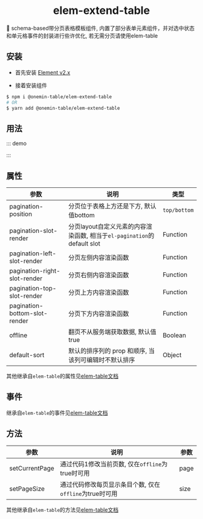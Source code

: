 <h1 align="center">elem-extend-table</h1>

🚀 schema-based带分页表格模板组件, 内置了部分表单元素组件，并对选中状态和单元格事件的封装进行些许优化, 若无需分页请使用elem-table

## 安装

* 首先安装 [Element v2.x](https://github.com/ElemeFE/element)

* 接着安装组件

```bash
$ npm i @onemin-table/elem-extend-table
# OR
$ yarn add @onemin-table/elem-extend-table
```

## 用法

::: demo
<template>
  <div>
    <elem-input
      v-model="searchText"
      :width="200"
      placeholder="编号/ID"
      lite
    />
    <elem-extend-table
      ref="table"
      :data="data"
      :columns="columns"
      :default-sort="{ prop: 'name', order: 'descending' }"
      :pagination-left-slot-render="leftSlot"
      :summary-method="summaryMethod"
      :query="query"
      @current-change="handleCurrentChange"
    />
    <button @click="handleResetPage">reset</button>
  </div>
</template>

<script>
  export default {
    data() {
      return {
        data: new Array(100).fill(0).map((e, i) => ({
          index: i,
          name: `name_${Math.random(10)}_${i}`,
          id: i + 1,
        })),

        searchText: '99',
      };
    },

    computed: {
      query() {
        return {
          id: this.searchText,
          index: this.searchText,
        };
      },

      columns() {
        return [{
          label: '编号',
          prop: 'index',
          filters: [{ text: '98', value: 98 }, { text: '24', value: 24 }],
          type: 'input',
          attrs: {
            type: 'number',
          },
        }, {
          label: '名称',
          prop: 'name',
          sortable: true,
          type: 'input',
          listeners: {
            input: (index) => {
              const ref = this.$refs.table;
              if (ref) {
                ref.setCellAttrs('name', index, {
                  borderColor: 'red',
                });
              }
            },
          },
        }, {
          label: 'ID',
          prop: 'id',
        }];
      },
    },

    methods: {
      handleCurrentChange(page) {
        console.warn(page);
        if (page === 3) {
          const ref = this.$refs.table;
          ref.setCellAttrs('index', 32, {
            borderColor: 'red',
          });
        }
      },

      handleResetPage() {
        const ref = this.$refs.table;
        if (ref) ref.setCurrentPage(1);
      },

      leftSlot(h) {
        return h('i', { class: 'el-icon-time' });
      },

      summaryMethod({ data }) {
        return [data.reduce((a, c) => a + (+c.index), 0)];
      },
    },
  };
</script>

<style>
.ot-pagination--elem {
  display: flex;
}
</style>
:::

## 属性

| 参数        | 说明           | 类型  |
| ------------- |---------------| ------|
| pagination-position | 分页位于表格上方还是下方, 默认值bottom | `top/bottom` |
| pagination-slot-render | 分页layout自定义元素的内容渲染函数, 相当于`el-pagination`的default slot | Function |
| pagination-left-slot-render | 分页左侧内容渲染函数 | Function |
| pagination-right-slot-render | 分页右侧内容渲染函数 | Function |
| pagination-top-slot-render | 分页上方内容渲染函数 | Function |
| pagination-bottom-slot-render | 分页下方内容渲染函数 | Function |
| offline | 翻页不从服务端获取数据, 默认值true | Boolean |
| default-sort | 默认的排序列的 prop 和顺序, 当该列可编辑时不默认排序 | Object |

其他继承自`elem-table`的属性见[elem-table文档](/onemin-table/elem-table/#属性)

## 事件

继承自`elem-table`的事件见[elem-table文档](/onemin-table/elem-table/#事件)

## 方法

| 参数        | 说明           | 参数  |
| ------------- |---------------| ------|
| setCurrentPage | 通过代码1修改当前页数, 仅在`offline`为true时可用 | page |
| setPageSize | 通过代码修改每页显示条目个数, 仅在`offline`为true时可用 | size |

其他继承自`elem-table`的方法见[elem-table文档](/onemin-table/elem-table/#方法)
